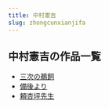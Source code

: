 ```yaml
---
title: 中村憲吉
slug: zhongcunxianjifa
---
```


## 中村憲吉の作品一覧

- [三次の鵜飼](sancinotisie2)
- [備後より](beihouyori02)
- [頼杏坪先生](laixingpingxianshengb0)
